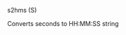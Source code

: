 <span style='color:var(--vscode-symbolIcon-methodForeground);'>s2hms</span> (<span style='color:var(--vscode-symbolIcon-variableForeground);'>S</span>) 

Converts seconds to HH:MM:SS string
